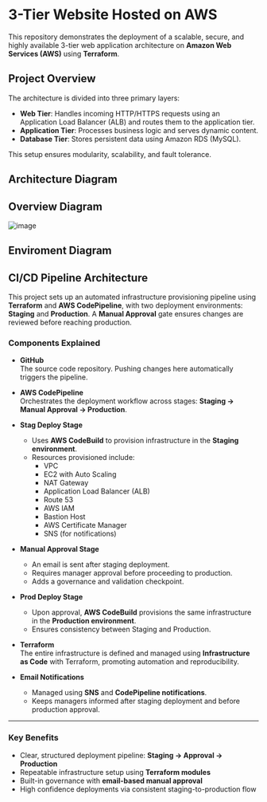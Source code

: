 # 3-Tier Website Hosted on AWS

This repository demonstrates the deployment of a scalable, secure, and highly available 3-tier web application architecture on **Amazon Web Services (AWS)** using **Terraform**.

## Project Overview

The architecture is divided into three primary layers:

- **Web Tier**: Handles incoming HTTP/HTTPS requests using an Application Load Balancer (ALB) and routes them to the application tier.
- **Application Tier**: Processes business logic and serves dynamic content.
- **Database Tier**: Stores persistent data using Amazon RDS (MySQL).

This setup ensures modularity, scalability, and fault tolerance.

## Architecture Diagram

## Overview Diagram

![image](https://github.com/user-attachments/assets/132520d6-423b-45c4-851c-9674776abcb7)

## Enviroment Diagram


## CI/CD Pipeline Architecture

This project sets up an automated infrastructure provisioning pipeline using **Terraform** and **AWS CodePipeline**, with two deployment environments: **Staging** and **Production**. A **Manual Approval** gate ensures changes are reviewed before reaching production.

### Components Explained

- **GitHub**  
  The source code repository. Pushing changes here automatically triggers the pipeline.

- **AWS CodePipeline**  
  Orchestrates the deployment workflow across stages: **Staging → Manual Approval → Production**.

- **Stag Deploy Stage**  
  - Uses **AWS CodeBuild** to provision infrastructure in the **Staging environment**.
  - Resources provisioned include:  
    - VPC  
    - EC2 with Auto Scaling  
    - NAT Gateway  
    - Application Load Balancer (ALB)  
    - Route 53  
    - AWS IAM  
    - Bastion Host  
    - AWS Certificate Manager  
    - SNS (for notifications)

- **Manual Approval Stage**  
  - An email is sent after staging deployment.
  - Requires manager approval before proceeding to production.
  - Adds a governance and validation checkpoint.

- **Prod Deploy Stage**  
  - Upon approval, **AWS CodeBuild** provisions the same infrastructure in the **Production environment**.
  - Ensures consistency between Staging and Production.

- **Terraform**  
  The entire infrastructure is defined and managed using **Infrastructure as Code** with Terraform, promoting automation and reproducibility.

- **Email Notifications**  
  - Managed using **SNS** and **CodePipeline notifications**.
  - Keeps managers informed after staging deployment and before production approval.

---

### Key Benefits

- Clear, structured deployment pipeline: **Staging → Approval → Production**
- Repeatable infrastructure setup using **Terraform modules**
- Built-in governance with **email-based manual approval**
- High confidence deployments via consistent staging-to-production flow


